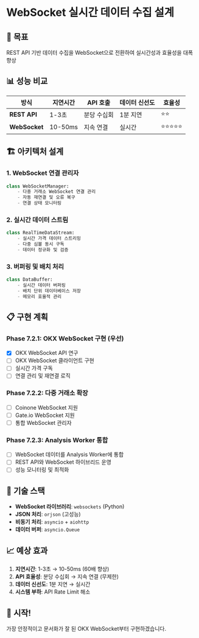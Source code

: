 # WebSocket 실시간 데이터 수집 설계

## 🎯 목표
REST API 기반 데이터 수집을 WebSocket으로 전환하여 실시간성과 효율성을 대폭 향상

## 📊 성능 비교

| 방식 | 지연시간 | API 호출 | 데이터 신선도 | 효율성 |
|------|----------|----------|---------------|--------|
| **REST API** | 1-3초 | 분당 수십회 | 1분 지연 | ⭐⭐ |
| **WebSocket** | 10-50ms | 지속 연결 | 실시간 | ⭐⭐⭐⭐⭐ |

## 🏗️ 아키텍처 설계

### 1. WebSocket 연결 관리자
```python
class WebSocketManager:
    - 다중 거래소 WebSocket 연결 관리
    - 자동 재연결 및 오류 복구
    - 연결 상태 모니터링
```

### 2. 실시간 데이터 스트림
```python
class RealTimeDataStream:
    - 실시간 가격 데이터 스트리밍
    - 다중 심볼 동시 구독
    - 데이터 정규화 및 검증
```

### 3. 버퍼링 및 배치 처리
```python
class DataBuffer:
    - 실시간 데이터 버퍼링
    - 배치 단위 데이터베이스 저장
    - 메모리 효율적 관리
```

## 📋 구현 계획

### Phase 7.2.1: OKX WebSocket 구현 (우선)
- [x] OKX WebSocket API 연구
- [ ] OKX WebSocket 클라이언트 구현
- [ ] 실시간 가격 구독
- [ ] 연결 관리 및 재연결 로직

### Phase 7.2.2: 다중 거래소 확장
- [ ] Coinone WebSocket 지원
- [ ] Gate.io WebSocket 지원
- [ ] 통합 WebSocket 관리자

### Phase 7.2.3: Analysis Worker 통합
- [ ] WebSocket 데이터를 Analysis Worker에 통합
- [ ] REST API와 WebSocket 하이브리드 운영
- [ ] 성능 모니터링 및 최적화

## 🔧 기술 스택

- **WebSocket 라이브러리**: `websockets` (Python)
- **JSON 처리**: `orjson` (고성능)
- **비동기 처리**: `asyncio` + `aiohttp`
- **데이터 버퍼**: `asyncio.Queue`

## 📈 예상 효과

1. **지연시간**: 1-3초 → 10-50ms (60배 향상)
2. **API 효율성**: 분당 수십회 → 지속 연결 (무제한)
3. **데이터 신선도**: 1분 지연 → 실시간
4. **시스템 부하**: API Rate Limit 해소

## 🚀 시작!

가장 안정적이고 문서화가 잘 된 OKX WebSocket부터 구현하겠습니다.
